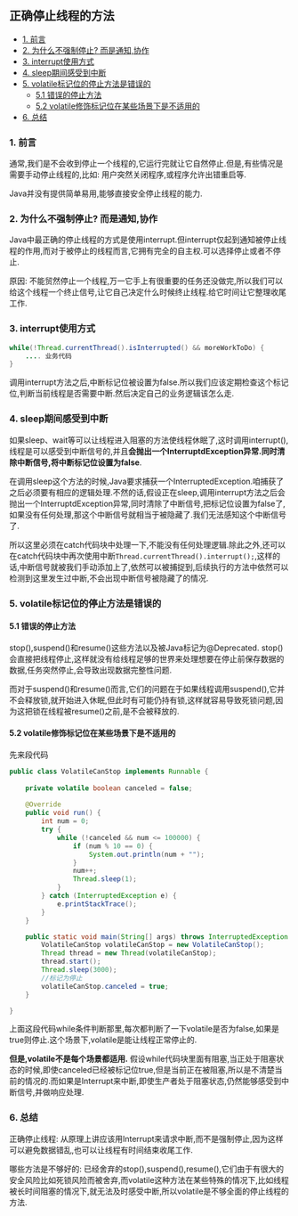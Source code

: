 正确停止线程的方法
---

- [1. 前言](#head1)
- [2. 为什么不强制停止? 而是通知,协作](#head2)
- [3. interrupt使用方式](#head3)
- [4. sleep期间感受到中断](#head4)
- [5. volatile标记位的停止方法是错误的](#head5)
	- [5.1 错误的停止方法](#head6)
	- [5.2 volatile修饰标记位在某些场景下是不适用的](#head7)
- [6. 总结](#head8)

### <span id="head1">1. 前言</span>

通常,我们是不会收到停止一个线程的,它运行完就让它自然停止.但是,有些情况是需要手动停止线程的,比如: 用户突然关闭程序,或程序允许出错重启等.

Java并没有提供简单易用,能够直接安全停止线程的能力.

### <span id="head2">2. 为什么不强制停止? 而是通知,协作</span>

Java中最正确的停止线程的方式是使用interrupt.但interrupt仅起到通知被停止线程的作用,而对于被停止的线程而言,它拥有完全的自主权.可以选择停止或者不停止.

原因: 不能贸然停止一个线程,万一它手上有很重要的任务还没做完,所以我们可以给这个线程一个终止信号,让它自己决定什么时候终止线程.给它时间让它整理收尾工作.

### <span id="head3">3. interrupt使用方式</span>

```java
while(!Thread.currentThread().isInterrupted() && moreWorkToDo) {
    .... 业务代码
}
```

调用interrupt方法之后,中断标记位被设置为false.所以我们应该定期检查这个标记位,判断当前线程是否需要中断.然后决定自己的业务逻辑该怎么走.

### <span id="head4">4. sleep期间感受到中断</span>

如果sleep、wait等可以让线程进入阻塞的方法使线程休眠了,这时调用interrupt(),线程是可以感受到中断信号的,并且**会抛出一个InterruptdException异常.同时清除中断信号,将中断标记位设置为false**.

在调用sleep这个方法的时候,Java要求捕获一个InterruptedException.咱捕获了之后必须要有相应的逻辑处理.不然的话,假设正在sleep,调用interrupt方法之后会抛出一个InterruptdException异常,同时清除了中断信号,把标记位设置为false了,如果没有任何处理,那这个中断信号就相当于被隐藏了.我们无法感知这个中断信号了.

所以这里必须在catch代码块中处理一下,不能没有任何处理逻辑.除此之外,还可以在catch代码块中再次使用中断`Thread.currentThread().interrupt();`,这样的话,中断信号就被我们手动添加上了,依然可以被捕捉到,后续执行的方法中依然可以检测到这里发生过中断,不会出现中断信号被隐藏了的情况.

### <span id="head5">5. volatile标记位的停止方法是错误的</span>

#### <span id="head6">5.1 错误的停止方法</span>

stop(),suspend()和resume()这些方法以及被Java标记为@Deprecated. stop()会直接把线程停止,这样就没有给线程足够的世界来处理想要在停止前保存数据的数据,任务突然停止,会导致出现数据完整性问题.

而对于suspend()和resume()而言,它们的问题在于如果线程调用suspend(),它并不会释放锁,就开始进入休眠,但此时有可能仍持有锁,这样就容易导致死锁问题,因为这把锁在线程被resume()之前,是不会被释放的.

#### <span id="head7">5.2 volatile修饰标记位在某些场景下是不适用的</span>

先来段代码
```java
public class VolatileCanStop implements Runnable {
    
    private volatile boolean canceled = false;
    
    @Override
    public void run() {
        int num = 0;
        try {
            while (!canceled && num <= 100000) {
                if (num % 10 == 0) {
                    System.out.println(num + "");
                }
                num++;
                Thread.sleep(1);
            }
        } catch (InterruptedException e) {
            e.printStackTrace();
        }
    }

    public static void main(String[] args) throws InterruptedException {
        VolatileCanStop volatileCanStop = new VolatileCanStop();
        Thread thread = new Thread(volatileCanStop);
        thread.start();
        Thread.sleep(3000);
        //标记为停止
        volatileCanStop.canceled = true;
    }

}
```
上面这段代码while条件判断那里,每次都判断了一下volatile是否为false,如果是true则停止.这个场景下,volatile是能让线程正常停止的.

**但是,volatile不是每个场景都适用.** 假设while代码块里面有阻塞,当正处于阻塞状态的时候,即使canceled已经被标记位true,但是当前正在被阻塞,所以是不清楚当前的情况的.而如果是Interrupt来中断,即使生产者处于阻塞状态,仍然能够感受到中断信号,并做响应处理.

### <span id="head8">6. 总结</span>

正确停止线程: 从原理上讲应该用Interrupt来请求中断,而不是强制停止,因为这样可以避免数据错乱,也可以让线程有时间结束收尾工作.

哪些方法是不够好的: 已经舍弃的stop(),suspend(),resume(),它们由于有很大的安全风险比如死锁风险而被舍弃,而volatile这种方法在某些特殊的情况下,比如线程被长时间阻塞的情况下,就无法及时感受中断,所以volatile是不够全面的停止线程的方法.